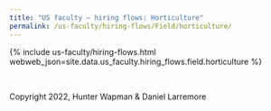 ```yaml
---
title: "US faculty — hiring flows: Horticulture"
permalink: /us-faculty/hiring-flows/Field/horticulture/
---
```


{% include us-faculty/hiring-flows.html webweb_json=site.data.us_faculty.hiring_flows.field.horticulture %}

<br>

Copyright 2022, Hunter Wapman & Daniel Larremore